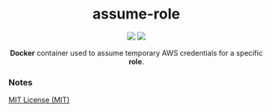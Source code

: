 <h1 align="center">assume-role</h1>

<p align="center">
  <img src="https://circleci.com/gh/vidsy/assume-role/tree/master.svg?style=shield">
  <img src="https://img.shields.io/docker/pulls/vidsyhq/assume-role.svg?style=flat">
</p>

<p align="center">
  <b>Docker</b> container used to assume temporary AWS credentials for a specific <b>role</b>.
</p>

### Notes

[MIT License (MIT)](https://opensource.org/licenses/MIT)
